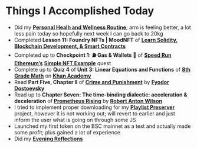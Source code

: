 # Things I Accomplished Today

- Did my **[Personal Healh and Wellness Routine](../../routines/personal-health-and-wellness-routine-2024-week-10.md)**; arm is feeling better, a lot less pain today so hopefully next week I can go back to 20kg
- Completed **Lesson 11: Foundry NFTs | MoodNFT** of **[Learn Solidity, Blockchain Development, & Smart Contracts](https://www.youtube.com/watch?v=umepbfKp5rI)**
- Completed up to **Checkpoint 1: ⛽️ Gas & Wallets 👛** of **[Speed Run Ethereum’s](https://speedrunethereum.com)** **[Simple NFT Example](https://speedrunethereum.com/challenge/simple-nft-example)** quest
- Complete up to **Quiz 4** of **Unit 3: Linear Equations and Functions** of **[8th Grade Math](https://www.khanacademy.org/math/cc-eighth-grade-math)** on **[Khan Academy](https://www.khanacademy.org)**
- Read **Part Five, Chapter II** of **[Crime and Punishment](https://www.goodreads.com/book/show/7144.Crime_and_Punishment)** by **[Fyodor Dostoevsky](https://www.goodreads.com/author/show/3137322.Fyodor_Dostoevsky)**
- Read up to **Chapter Seven: The time-binding dialectic: acceleration & deceleration** of **[Prometheus Rising](https://www.goodreads.com/book/show/28597.Prometheus_Rising)** by **[Robert Anton Wilson](https://www.goodreads.com/author/show/2918.Robert_Anton_Wilson)**
- I tried to implement proper downloading for my **[Playlist Preserver](https://github.com/evorhard/Playlist-Preserver)** project, however it is not working out; will revert to earlier and just inform the user what is going on through some JS
- Launched my first token on the BSC mainnet as a test and actually made some profit; plus gained a lot of experience
- Did my **[Evening Reflections](../../routines/evening-reflections.md)**
